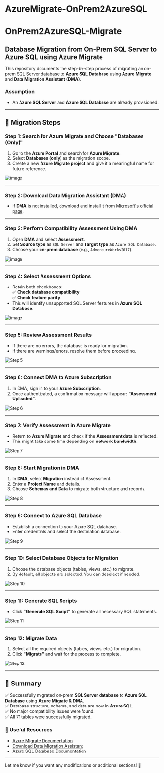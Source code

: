 # AzureMigrate-OnPrem2AzureSQL

# OnPrem2AzureSQL-Migrate  

## Database Migration from On-Prem SQL Server to Azure SQL using Azure Migrate  

This repository documents the step-by-step process of migrating an on-prem SQL Server database to **Azure SQL Database** using **Azure Migrate** and **Data Migration Assistant (DMA)**.  

### Assumption  
- An **Azure SQL Server** and **Azure SQL Database** are already provisioned.  

---

## 🚀 Migration Steps  

### Step 1: Search for Azure Migrate and Choose "Databases (Only)"  
1. Go to the **Azure Portal** and search for **Azure Migrate**.  
2. Select **Databases (only)** as the migration scope.  
3. Create a new **Azure Migrate project** and give it a meaningful name for future reference.  

![image](https://github.com/user-attachments/assets/90a9183a-2277-40a3-bc6a-3c678ee42d03)


---

### Step 2: Download **Data Migration Assistant (DMA)**  
- If **DMA** is not installed, download and install it from [Microsoft's official page](https://www.microsoft.com/en-us/download/details.aspx?id=53595).  

---

### Step 3: Perform Compatibility Assessment Using DMA  
1. Open **DMA** and select **Assessment**.  
2. Set **Source type** as `SQL Server` and **Target type** as `Azure SQL Database`.  
3. Choose your **on-prem database** (e.g., `AdventureWorks2017`).  

![image](https://github.com/user-attachments/assets/e35e4a70-7677-4757-9f08-83b72a3f6b76)

---

### Step 4: Select Assessment Options  
- Retain both checkboxes:  
  ✅ **Check database compatibility**  
  ✅ **Check feature parity**  
- This will identify unsupported SQL Server features in **Azure SQL Database**.  

![image](https://github.com/user-attachments/assets/a03c0776-01e4-4ade-b553-67b49b4ea89e)


---

### Step 5: Review Assessment Results  
- If there are no errors, the database is ready for migration.  
- If there are warnings/errors, resolve them before proceeding.  

![Step 5](images/step5.png)  

---

### Step 6: Connect DMA to Azure Subscription  
1. In DMA, sign in to your **Azure Subscription**.  
2. Once authenticated, a confirmation message will appear: **"Assessment Uploaded"**.  

![Step 6](images/step6.png)  

---

### Step 7: Verify Assessment in Azure Migrate  
- Return to **Azure Migrate** and check if the **Assessment data** is reflected.  
- This might take some time depending on **network bandwidth**.  

![Step 7](images/step7.png)  

---

### Step 8: Start Migration in DMA  
1. In **DMA**, select **Migration** instead of Assessment.  
2. Enter a **Project Name** and details.  
3. Choose **Schemas and Data** to migrate both structure and records.  

![Step 8](images/step8.png)  

---

### Step 9: Connect to Azure SQL Database  
- Establish a connection to your Azure SQL database.  
- Enter credentials and select the destination database.  

![Step 9](images/step9.png)  

---

### Step 10: Select Database Objects for Migration  
1. Choose the database objects (tables, views, etc.) to migrate.  
2. By default, all objects are selected. You can deselect if needed.  

![Step 10](images/step10.png)  

---

### Step 11: Generate SQL Scripts  
- Click **"Generate SQL Script"** to generate all necessary SQL statements.  

![Step 11](images/step11.png)  

---

### Step 12: Migrate Data  
1. Select all the required objects (tables, views, etc.) for migration.  
2. Click **"Migrate"** and wait for the process to complete.  

![Step 12](images/step12.png)  

---

## 🎯 Summary  
✅ Successfully migrated on-prem **SQL Server database** to **Azure SQL Database** using **Azure Migrate & DMA**.  
✅ Database structure, schema, and data are now in **Azure SQL**.  
✅ No major compatibility issues were found.  
✅ All 71 tables were successfully migrated.  

### 🔗 Useful Resources  
- [Azure Migrate Documentation](https://learn.microsoft.com/en-us/azure/migrate/migrate-overview)  
- [Download Data Migration Assistant](https://www.microsoft.com/en-us/download/details.aspx?id=53595)  
- [Azure SQL Database Documentation](https://learn.microsoft.com/en-us/azure/azure-sql/database/)  

---

Let me know if you want any modifications or additional sections! 🚀
